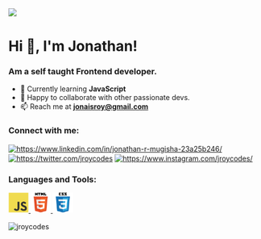 <img src="https://miro.medium.com/v2/resize:fit:1100/format:webp/1*w5W4vlki-8Y4R2Ti0mtwSw.gif">
<h1 align="left">Hi 👋, I'm Jonathan!</h1>
<h3 align="left">Am a self taught Frontend developer.</h3>

- 🌱 Currently learning **JavaScript**
- 🤝 Happy to collaborate with other passionate devs.
- 📫 Reach me at **jonaisroy@gmail.com**

<h3 align="left">Connect with me:</h3>
<p align="left">
  <a href="https://www.linkedin.com/in/jonathan-r-mugisha-23a25b246?utm_source=share&utm_campaign=share_via&utm_content=profile&utm_medium=android_app" target="blank"><img align="center" src="https://raw.githubusercontent.com/rahuldkjain/github-profile-readme-generator/master/src/images/icons/Social/linked-in-alt.svg" alt="https://www.linkedin.com/in/jonathan-r-mugisha-23a25b246/" height="30" width="40" /></a>
  <a href="https://x.com/jroycodes?t=QoyyprUCVA_tsGVmLtAW9A&s=09" target="blank"><img align="center" src="https://raw.githubusercontent.com/rahuldkjain/github-profile-readme-generator/master/src/images/icons/Social/twitter.svg" alt="https://twitter.com/jroycodes" height="30" width="40" /></a>
  <a href="https://www.instagram.com/jroycodes?igsh=MXNlbWI3b3UyZGsydw==" target="blank"><img align="center" src="https://raw.githubusercontent.com/rahuldkjain/github-profile-readme-generator/master/src/images/icons/Social/instagram.svg" alt="https://www.instagram.com/jroycodes/" height="30" width="40" /></a>
</p>

<h3 align="left">Languages and Tools:</h3>
<p align="left"> <a href="https://www.w3schools.com/css/" target="_blank" rel="noreferrer"> <img src="https://raw.githubusercontent.com/devicons/devicon/master/icons/javascript/javascript-original.svg" alt="javascript" width="40" height="40"/>
  <img src="https://raw.githubusercontent.com/devicons/devicon/master/icons/html5/html5-original-wordmark.svg" alt="html5" width="40" height="40"/> </a> <a href="https://developer.mozilla.org/en-US/docs/Web/JavaScript" target="_blank" rel="noreferrer"> <img src="https://raw.githubusercontent.com/devicons/devicon/master/icons/css3/css3-original-wordmark.svg" alt="css3" width="40" height="40"/> </a> <a  <img src="https://www.vectorlogo.zone/logos/git-scm/git-scm-icon.svg" alt="git" width="40" height="40"/> </a> <a href="https://www.w3.org/html/" target="_blank" rel="noreferrer"> </a> </p>

<p><img align="center" src="https://github-readme-stats.vercel.app/api/top-langs?username=jroycodes&show_icons=true&locale=en&layout=compact" alt="jroycodes" /></p>
